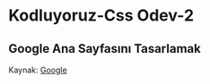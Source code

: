 # Kodluyoruz-Css Odev-2
## Google Ana Sayfasını Tasarlamak
Kaynak: [Google](http://web.archive.org/web/19981202230410/http://www.google.com/)
